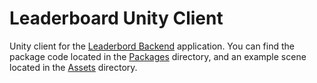 # Leaderboard Unity Client
Unity client for the [Leaderbord Backend](https://github.com/jaykroyd/leaderboard-backend) application.
You can find the package code located in the [Packages](https://github.com/jaykroyd/leaderboard-unity-client/tree/master/Packages) directory, and an example scene located in the [Assets](https://github.com/jaykroyd/leaderboard-unity-client/tree/master/Assets) directory.
